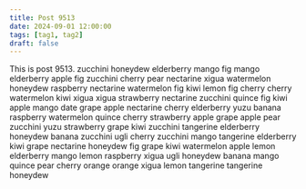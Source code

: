 ```yaml
---
title: Post 9513
date: 2024-09-01 12:00:00
tags: [tag1, tag2]
draft: false
---
```

This is post 9513.
zucchini
honeydew
elderberry
mango
fig
mango
elderberry
apple
fig
zucchini
cherry
pear
nectarine
xigua
watermelon
honeydew
raspberry
nectarine
watermelon
fig
kiwi
lemon
fig
cherry
cherry
watermelon
kiwi
xigua
xigua
strawberry
nectarine
zucchini
quince
fig
kiwi
apple
mango
date
grape
apple
nectarine
cherry
elderberry
yuzu
banana
raspberry
watermelon
quince
cherry
strawberry
apple
grape
apple
pear
zucchini
yuzu
strawberry
grape
kiwi
zucchini
tangerine
elderberry
honeydew
banana
zucchini
ugli
cherry
zucchini
mango
tangerine
elderberry
kiwi
grape
nectarine
honeydew
fig
grape
kiwi
watermelon
apple
lemon
elderberry
mango
lemon
raspberry
xigua
ugli
honeydew
banana
mango
quince
pear
cherry
orange
orange
xigua
lemon
tangerine
tangerine
honeydew
